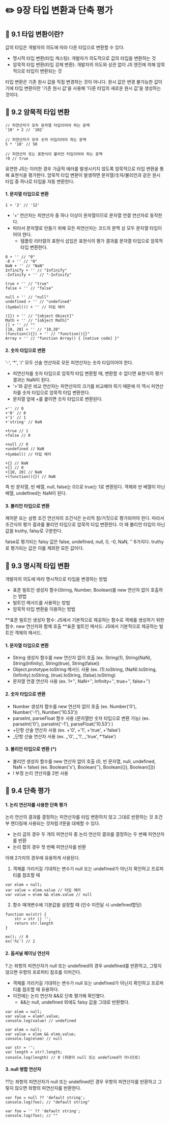 # ✏️ 9장 타입 변환과 단축 평가

## 📌 9.1 타입 변환이란?

값의 타입은 개발자의 의도에 따라 다른 타입으로 변환할 수 있다.

- 명시적 타입 변환(타입 캐스팅): 개발자가 의도적으로 값의 타입을 변환하는 것
- 암묵적 타입 변환(타입 강제 변환): 개발자의 의도와 상관 없이 JS 엔진에 의해 암묵적으로 타입이 변환되는 것

타입 변환은 기존 원시 값을 직접 변경하는 것이 아니다.
원시 값은 변경 불가능한 값이기에 타입 변환이란 '기존 원시 값'을 사용해 '다른 타입의 새로운 원시 값'을 생성하는 것이다.

## 📌 9.2 암묵적 타입 변환

```
// 피연산자가 모두 문자열 타입이어야 하는 문맥
'10' + 2 // '102'

// 피연산자가 모두 숫자 타입이어야 하는 문맥
5 * '10' // 50

// 피연산자 또는 표현식이 불리언 타입이어야 하는 문맥
!0 // true
```

유연한 JS는 이러한 경우 가급적 에러를 발생시키지 않도록 암묵적으로 타입 변환을 통해 표현식을 평가한다.
암묵적 타입 변환이 발생하면 문자열/숫자/불리언과 같은 원시 타입 중 하나로 타입을 자동 변환한다.

#### 1. 문자열 타입으로 변환

```
1 + '2' // '12'
```

- '+' 연산자는 피연산자 중 하나 이상이 문자열이므로 문자열 연결 연산자로 동작한다.
- 따라서 문자열로 만들기 위해 모든 피연산자는 코드의 문맥 상 모두 문자열 타입이어야 한다.
  - 템플릿 리터럴의 표현식 삽입은 표현식의 평가 결과를 문자열 타입으로 암묵적 타입 변환한다.

```
0 + '' // "0"
-0 + '' // "0"
NaN + '' // "NaN"
Infinify + '' // "Infinify"
-Infinify + '' // "-Infinify"

true + '' // "true"
false + '' // "false"

null + '' // "null"
undefined + '' // "undefined"
(Symbol()) + '' // 타입 에러

({}) + '' // "[object Object]"
Math + '' // "[object Math]"
[] + '' // ""
[10, 20] + '' // "10,20"
(function(){}) + '' // "function(){}"
Array + '' // "function Array() { [native code] }"
```

#### 2. 숫자 타입으로 변환

'-', '\*', '/' 모두 산술 연산자로 모든 피연산자는 숫자 타입이어야 한다.

- 피연산자를 숫자 타입으로 암묵적 타입 변환할 때, 변환할 수 없다면 표현식의 평가 결과는 NaN이 된다.
- '>'와 같은 비교 연산자는 피연산자의 크기를 비교해야 하기 때문에 이 역시 피연산자를 숫자 타입으로 암묵적 타입 변환한다.
- 문자열 앞에 +를 붙이면 숫자 타입으로 변환된다.

```
+'' // 0
+'0' // 0
+'1' // 1
+'string' // NaN

+true // 1
+false // 0

+null // 0
+undefined // NaN
+Symbol() // 타입 에러

+{} // NaN
+[] // 0
+[10, 20] // NaN
+(function(){}) // NaN
```

즉 빈 문자열, 빈 배열, null, false는 0으로 true는 1로 변환된다.
객체와 빈 배열이 아닌 배열, undefined는 NaN이 된다.

#### 3. 불리언 타입으로 변환

제어문 또는 삼항 조건 연산자의 조건식은 논리적 참/거짓으로 평가되어야 한다.
따라서 조건식의 평가 결과를 불리언 타입으로 암묵적 타입 변환한다.
이 때 불리언 타입이 아닌 값을 truthy, falsy로 구분한다.

false로 평가되는 falsy 값은 false, undefined, null, 0, -0, NaN, '' 6가지다.
truthy로 평가되는 값은 이를 제외한 모든 값이다.

## 📌 9.3 명시적 타입 변환

개발자의 의도에 따라 명시적으로 타입을 변경하는 방법

- 표준 빌트인 생성자 함수(String, Number, Boolean)를 new 연산자 없이 호출하는 방법
- 빌트인 메서드를 사용하는 방법
- 암묵적 타입 변환을 이용하는 방법

**표준 빌트인 생성자 함수: JS에서 기본적으로 제공하는 함수로 객체를 생성하기 위한 함수. new 연산자와 함께 호출
**표준 빌트인 메서드: JS에서 기본적으로 제공하는 빌트인 객체의 메서드.

#### 1. 문자열 타입으로 변환

- String 생성자 함수를 new 연산자 없이 호출
  (ex. String(1), String(NaN), String(Infinity), String(true), String(false))
- Object.prototype.toString 메서드 사용
  (ex. (1).toString, (NaN).toString, (Infinity).toString, (true).toString, (false).toString)
- 문자열 연결 연산자 사용
  (ex. 1+'', NaN+'', Infinity+'', true+'', false+'')

#### 2. 숫자 타입으로 변환

- Number 생성자 함수를 new 연산자 없이 호출
  (ex. Number('0'), Number('-1'), Number('10.53'))
- parseInt, parseFloat 함수 사용 (문자열만 숫자 타입으로 변환 가능)
  (ex. parseInt('0'), parseInt('-1'), parseFloat('10.53') )
- +단항 산술 연산자 사용
  (ex. +'0', +'1', +'true', +'false')
- _단항 산술 연산자 사용
  (ex. _'0', _'1', _'true', \*'false')

#### 3. 불리언 타입으로 변환 (\*)

- 불리언 생성자 함수를 new 연산자 없이 호출 (0, 빈 문자열, null, undefined, NaN = false)
  (ex. Boolean('x'), Boolean(''), Boolean({}), Boolean([]))
- ! 부정 논리 연산자를 2번 사용

## 📌 9.4 단축 평가

#### 1. 논리 연산자를 사용한 단축 평가

논리 연산의 결과를 결정하는 피연산자를 타입 변환하지 않고 그대로 반환하는 것
조건부 렌더링에 사용되는 것처럼 if문을 대체할 수 있다.

- 논리 곱의 경우 두 개의 피연산자 중 논리 연산의 결과를 결정하는 두 번째 피연산자를 반환
- 논리 합의 경우 첫 번째 피연산자를 반환

아래 2가지의 경우에 유용하게 사용된다.

1. 객체를 가리키길 기대하는 변수가 null 또는 undefined가 아닌지 확인하고 프로퍼티를 참조할 때

```
var elem = null;
var value = elem.value // 타입 에러
var value = elem && elem.value // null
```

2. 함수 매개변수에 기본값을 설정할 때 (인수 미전달 시 undefined할당)

```
function ex(str) {
    str = str || '';
    return str.length
}

ex(); // 0
ex('hi') // 2
```

#### 2. 옵셔널 체이닝 연산자

?.는 좌항의 피연산자가 null 또는 undefined의 경우 undefined를 반환하고, 그렇지 않으면 우항의 프로퍼티 참조를 이어간다.

- 객체를 가리키길 기대하는 변수가 null 또는 undefined가 아닌지 확인하고 프로퍼티를 참조할 때 유용하다.
- 이전에는 논리 연산자 &&로 단축 평가해 확인했다.
  - &&는 null, undefined 외에도 falsy 값을 그대로 반환했다.

```
var elem = null;
var value = elem?.value;
console.log(value) // undefined

var elem = null;
var value = elem && elem.value;
console.log(elem) // null

var str = '';
var length = str?.length;
console.log(length) // 0 (좌항이 null 또는 undefined가 아니므로)
```

#### 3. null 병합 연산자

??는 좌항의 피연산자가 null 또는 undefined인 경우 우항의 피연산자를 반환하고 그렇지 않으면 좌항의 피연산자를 반환한다.

```
var foo = null ?? 'default string';
console.log(foo); // "default string"

var foo = '' ?? 'default string';
console.log(foo); // ""
```
